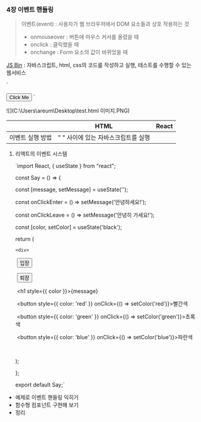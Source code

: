 ### 4장 이벤트 핸들링

> 이벤트(event) : 사용자가 웹 브라우저에서 DOM 요소들과 상호 작용하는 것
>
> - onmouseover : 버튼에 마우스 커서를 올렸을 때
> - onclick : 클릭했을 때
> - onchange : Form 요소의 값이 바뀌었을 때

[JS Bin](https://jsbin.com/?html,output) : 자바스크립트, html, css의 코드를 작성하고 실행, 테스트를 수행할 수 있는 웹서비스

`<!DOCTYPE html>
<html>

<head>
  <meta charset="utf-8">
  <meta name="viewport" content="width=device-width">
  <title>JS Bin</title>
</head>
<body>
  <button onclick="alert('executed')">
    Click Me
  </button>
</body>
</html>`

![](C:\Users\areum\Desktop\test.html 이미지.PNG)

|                  | HTML                                | React |
| ---------------- | ----------------------------------- | ----- |
| 이벤트 실행 방법 | " " 사이에 있는 자바스크립트를 실행 |       |



1. 리액트의 이벤트 시스템

   `import React, { useState } from "react";

   

   const Say = () => {

     const [message, setMessage] = useState('');

     const onClickEnter = () => setMessage('안녕하세요!');

     const onClickLeave = () => setMessage('안녕히 가세요!');

   

     const [color, setColor] = useState('black');

   

     return (

       <div>

   ​      <button onClick={onClickEnter}>입장</button>

   ​      <button onClick={onClickLeave}>퇴장</button>

   ​      <h1 style={{ color }}>{message}</h1>

   ​      <button style={{ color: 'red' }} onClick={() => setColor('red')}>빨간색</button>

   ​      <button style={{ color: 'green' }} onClick={() => setColor('green')}>초록색</button>

   ​      <button style={{ color: 'blue' }} onClick={() => setColor('blue')}>파란색</button>

   ​    </div>  

     );

   };

   

   export default Say;`



- 예제로 이벤트 핸들링 익히기
- 함수형 컴포넌트 구현해 보기
- 정리
